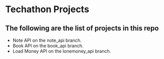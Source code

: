 # Techathon Projects

## The following are the list of projects in this repo
- Note API on the note_api branch.
- Book API on the book_api branch.
- Load Money API on the lonemoney_api branch.